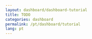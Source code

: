 ```yaml
---
layout: dashboard/dashboard-tutorial
title: TODO
categories: dashboard
permalink: /pt/dashboard/tutorial
lang: pt
---
```

